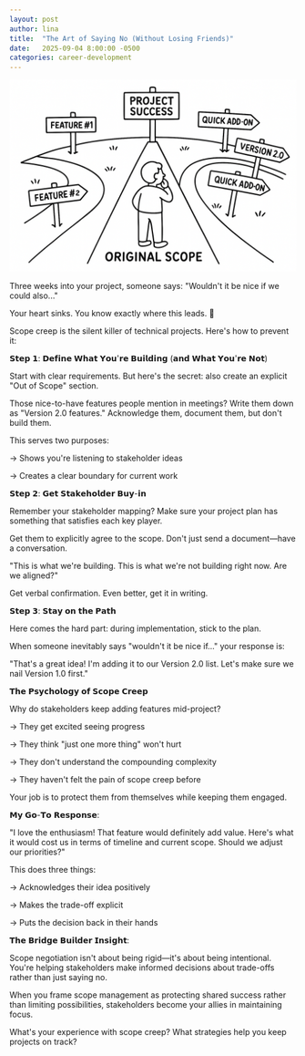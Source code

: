 ```yaml
---
layout: post
author: lina
title:  "The Art of Saying No (Without Losing Friends)"
date:   2025-09-04 8:00:00 -0500
categories: career-development
---
```


![Lots of distractions along the road to success](/assets/images/posts/2025-09-04-the-art-of-saying-no-without-losing-friends.png)

Three weeks into your project, someone says: "Wouldn't it be nice if we could also..."

Your heart sinks. You know exactly where this leads. 🚨

Scope creep is the silent killer of technical projects. Here's how to prevent it:

𝗦𝘁𝗲𝗽 𝟭: 𝗗𝗲𝗳𝗶𝗻𝗲 𝗪𝗵𝗮𝘁 𝗬𝗼𝘂'𝗿𝗲 𝗕𝘂𝗶𝗹𝗱𝗶𝗻𝗴 (𝗮𝗻𝗱 𝗪𝗵𝗮𝘁 𝗬𝗼𝘂'𝗿𝗲 𝗡𝗼𝘁)

Start with clear requirements. But here's the secret: also create an explicit "Out of Scope" section.

Those nice-to-have features people mention in meetings? Write them down as "Version 2.0 features." Acknowledge them, document them, but don't build them.

This serves two purposes:

→ Shows you're listening to stakeholder ideas

→ Creates a clear boundary for current work

𝗦𝘁𝗲𝗽 𝟮: 𝗚𝗲𝘁 𝗦𝘁𝗮𝗸𝗲𝗵𝗼𝗹𝗱𝗲𝗿 𝗕𝘂𝘆-𝗶𝗻

Remember your stakeholder mapping? Make sure your project plan has something that satisfies each key player.

Get them to explicitly agree to the scope. Don't just send a document—have a conversation.

"This is what we're building. This is what we're not building right now. Are we aligned?"

Get verbal confirmation. Even better, get it in writing.

𝗦𝘁𝗲𝗽 𝟯: 𝗦𝘁𝗮𝘆 𝗼𝗻 𝘁𝗵𝗲 𝗣𝗮𝘁𝗵

Here comes the hard part: during implementation, stick to the plan.

When someone inevitably says "wouldn't it be nice if..." your response is:

"That's a great idea! I'm adding it to our Version 2.0 list. Let's make sure we nail Version 1.0 first."

𝗧𝗵𝗲 𝗣𝘀𝘆𝗰𝗵𝗼𝗹𝗼𝗴𝘆 𝗼𝗳 𝗦𝗰𝗼𝗽𝗲 𝗖𝗿𝗲𝗲𝗽

Why do stakeholders keep adding features mid-project?

→ They get excited seeing progress

→ They think "just one more thing" won't hurt

→ They don't understand the compounding complexity

→ They haven't felt the pain of scope creep before

Your job is to protect them from themselves while keeping them engaged.

𝗠𝘆 𝗚𝗼-𝗧𝗼 𝗥𝗲𝘀𝗽𝗼𝗻𝘀𝗲:

"I love the enthusiasm! That feature would definitely add value. Here's what it would cost us in terms of timeline and current scope. Should we adjust our priorities?"

This does three things:

→ Acknowledges their idea positively

→ Makes the trade-off explicit

→ Puts the decision back in their hands

𝗧𝗵𝗲 𝗕𝗿𝗶𝗱𝗴𝗲 𝗕𝘂𝗶𝗹𝗱𝗲𝗿 𝗜𝗻𝘀𝗶𝗴𝗵𝘁:

Scope negotiation isn't about being rigid—it's about being intentional. You're helping stakeholders make informed decisions about trade-offs rather than just saying no.

When you frame scope management as protecting shared success rather than limiting possibilities, stakeholders become your allies in maintaining focus.

What's your experience with scope creep? What strategies help you keep projects on track?